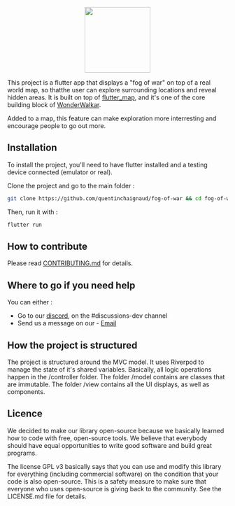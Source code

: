 <p align="center">
  <img width="150"  src="https://github.com/quentinchaignaud/fog-of-war/assets/115201795/b18ba40c-cf89-4563-aa77-fa53cf470020)0">
</p>

This project is a flutter app that displays a "fog of war" on top of a real world map, so thatthe user can explore surrounding locations and reveal hidden areas. 
It is built on top of [flutter_map](https://pub.dev/packages/flutter_map), and it's one of the core building block of [WonderWalkar](https://wonderwalkar.com/). 

Added to a map, this feature can make exploration more interresting and encourage people to go out more.

## Installation

To install the project, you'll need to have flutter installed and a testing device connected (emulator or real).

Clone the project and go to the main folder :
```bash
git clone https://github.com/quentinchaignaud/fog-of-war && cd fog-of-war
```

Then, run it with : 
```bash
flutter run
```

## How to contribute

Please read [CONTRIBUTING.md](https://github.com/quentinchaignaud/fog-of-war/blob/main/CONTRIBUTING.md) for details.

## Where to go if you need help

You can either :
- Go to our [discord](https://discord.gg/R9gtXaZzfs), on the #discussions-dev channel
- Send us a message on our - [Email](mailto:contact@wonderwalkar.com?subject=[GitHub]%20Source%20Han%20Sans) 

## How the project is structured

The project is structured around the MVC model. It uses Riverpod to manage the state of it's shared variables.
Basically, all logic operations happen in the /controller folder. The folder /model contains are classes that are immutable. The folder /view contains all the UI displays, as well as components.

## Licence

We decided to make our library open-source because we basically learned how to code with free, open-source tools. We believe that everybody should have equal opportunities to write good software and build great programs.

The license GPL v3 basically says that you can use and modify this library for everything (including commercial software) on the condition that your code is also open-source. This is a safety measure to make sure that everyone who uses open-source is giving back to the community. See the LICENSE.md file for details.
